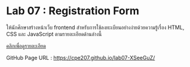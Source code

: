 # Lab 07 : Registration Form

ให้นักศึกษาสร้างหน้าเว็บ frontend สำหรับการใช้ลงทะเบียนอย่างง่ายด้วยความรู้เรื่อง HTML, CSS และ JavaScript ตามรายละเอียดด้านล่างนี้

[คลิกเพื่อดูรายละเอียด](https://o365cmu-my.sharepoint.com/:b:/g/personal/chayanin_s_cmu_ac_th1/ERpfYTdv7iJChl3JzmIcrPMB7OgzuVC55PP03wk1A6AIMQ?e=gYviYZ)

GitHub Page URL : https://cpe207.github.io/lab07-XSeeGuZ/
